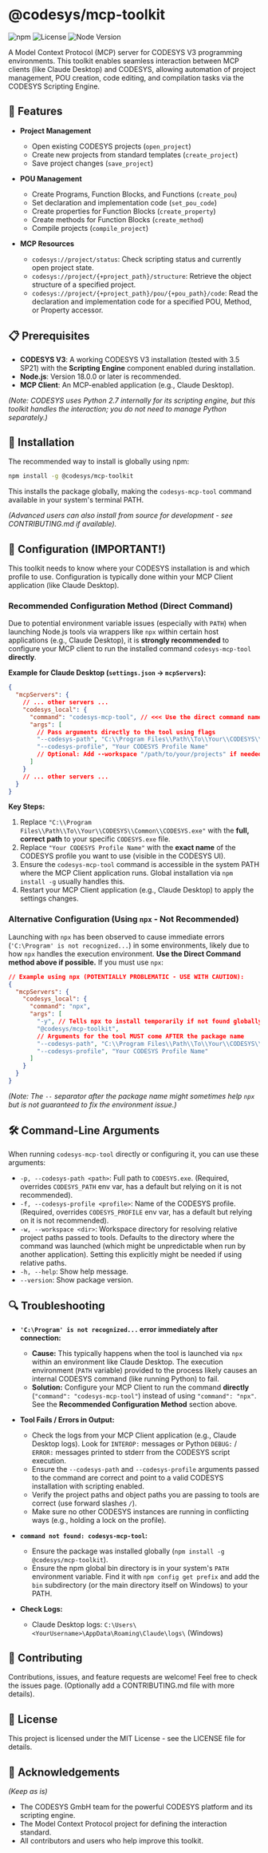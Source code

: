 
# @codesys/mcp-toolkit

![npm](https://img.shields.io/npm/v/@codesys/mcp-toolkit)
![License](https://img.shields.io/github/license/johannesPettersson80/codesys-mcp-toolkit)
![Node Version](https://img.shields.io/node/v/@codesys/mcp-toolkit)

A Model Context Protocol (MCP) server for CODESYS V3 programming environments. This toolkit enables seamless interaction between MCP clients (like Claude Desktop) and CODESYS, allowing automation of project management, POU creation, code editing, and compilation tasks via the CODESYS Scripting Engine.

## 🌟 Features

- **Project Management**
  - Open existing CODESYS projects (`open_project`)
  - Create new projects from standard templates (`create_project`)
  - Save project changes (`save_project`)

- **POU Management**
  - Create Programs, Function Blocks, and Functions (`create_pou`)
  - Set declaration and implementation code (`set_pou_code`)
  - Create properties for Function Blocks (`create_property`)
  - Create methods for Function Blocks (`create_method`)
  - Compile projects (`compile_project`)

- **MCP Resources**
  - `codesys://project/status`: Check scripting status and currently open project state.
  - `codesys://project/{+project_path}/structure`: Retrieve the object structure of a specified project.
  - `codesys://project/{+project_path}/pou/{+pou_path}/code`: Read the declaration and implementation code for a specified POU, Method, or Property accessor.

## 📋 Prerequisites

- **CODESYS V3**: A working CODESYS V3 installation (tested with 3.5 SP21) with the **Scripting Engine** component enabled during installation.
- **Node.js**: Version 18.0.0 or later is recommended.
- **MCP Client**: An MCP-enabled application (e.g., Claude Desktop).

*(Note: CODESYS uses Python 2.7 internally for its scripting engine, but this toolkit handles the interaction; you do not need to manage Python separately.)*

## 🚀 Installation

The recommended way to install is globally using npm:

```bash
npm install -g @codesys/mcp-toolkit
```

This installs the package globally, making the `codesys-mcp-tool` command available in your system's terminal PATH.

*(Advanced users can also install from source for development - see CONTRIBUTING.md if available).*

## 🔧 Configuration (IMPORTANT!)

This toolkit needs to know where your CODESYS installation is and which profile to use. Configuration is typically done within your MCP Client application (like Claude Desktop).

### Recommended Configuration Method (Direct Command)

Due to potential environment variable issues (especially with `PATH`) when launching Node.js tools via wrappers like `npx` within certain host applications (e.g., Claude Desktop), it is **strongly recommended** to configure your MCP client to run the installed command `codesys-mcp-tool` **directly**.

**Example for Claude Desktop (`settings.json` -> `mcpServers`):**

```json
{
  "mcpServers": {
    // ... other servers ...
    "codesys_local": {
      "command": "codesys-mcp-tool", // <<< Use the direct command name
      "args": [
        // Pass arguments directly to the tool using flags
        "--codesys-path", "C:\\Program Files\\Path\\To\\Your\\CODESYS\\Common\\CODESYS.exe",
        "--codesys-profile", "Your CODESYS Profile Name"
        // Optional: Add --workspace "/path/to/your/projects" if needed
      ]
    }
    // ... other servers ...
  }
}
```

**Key Steps:**
1.  Replace `"C:\\Program Files\\Path\\To\\Your\\CODESYS\\Common\\CODESYS.exe"` with the **full, correct path** to your specific `CODESYS.exe` file.
2.  Replace `"Your CODESYS Profile Name"` with the **exact name** of the CODESYS profile you want to use (visible in the CODESYS UI).
3.  Ensure the `codesys-mcp-tool` command is accessible in the system PATH where the MCP Client application runs. Global installation via `npm install -g` usually handles this.
4.  Restart your MCP Client application (e.g., Claude Desktop) to apply the settings changes.

### Alternative Configuration (Using `npx` - Not Recommended)

Launching with `npx` has been observed to cause immediate errors (`'C:\Program' is not recognized...`) in some environments, likely due to how `npx` handles the execution environment. **Use the Direct Command method above if possible.** If you must use `npx`:

```json
// Example using npx (POTENTIALLY PROBLEMATIC - USE WITH CAUTION):
{
  "mcpServers": {
    "codesys_local": {
      "command": "npx",
      "args": [
        "-y", // Tells npx to install temporarily if not found globally
        "@codesys/mcp-toolkit",
        // Arguments for the tool MUST come AFTER the package name
        "--codesys-path", "C:\\Program Files\\Path\\To\\Your\\CODESYS\\Common\\CODESYS.exe",
        "--codesys-profile", "Your CODESYS Profile Name"
      ]
    }
  }
}
```
*(Note: The `--` separator after the package name might sometimes help `npx` but is not guaranteed to fix the environment issue.)*

## 🛠️ Command-Line Arguments

When running `codesys-mcp-tool` directly or configuring it, you can use these arguments:

*   `-p, --codesys-path <path>`: Full path to `CODESYS.exe`. (Required, overrides `CODESYS_PATH` env var, has a default but relying on it is not recommended).
*   `-f, --codesys-profile <profile>`: Name of the CODESYS profile. (Required, overrides `CODESYS_PROFILE` env var, has a default but relying on it is not recommended).
*   `-w, --workspace <dir>`: Workspace directory for resolving relative project paths passed to tools. Defaults to the directory where the command was launched (which might be unpredictable when run by another application). Setting this explicitly might be needed if using relative paths.
*   `-h, --help`: Show help message.
*   `--version`: Show package version.

## 🔍 Troubleshooting

*   **`'C:\Program' is not recognized...` error immediately after connection:**
    *   **Cause:** This typically happens when the tool is launched via `npx` within an environment like Claude Desktop. The execution environment (`PATH` variable) provided to the process likely causes an internal CODESYS command (like running Python) to fail.
    *   **Solution:** Configure your MCP Client to run the command **directly** (`"command": "codesys-mcp-tool"`) instead of using `"command": "npx"`. See the **Recommended Configuration Method** section above.

*   **Tool Fails / Errors in Output:**
    *   Check the logs from your MCP Client application (e.g., Claude Desktop logs). Look for `INTEROP:` messages or Python `DEBUG:` / `ERROR:` messages printed to stderr from the CODESYS script execution.
    *   Ensure the `--codesys-path` and `--codesys-profile` arguments passed to the command are correct and point to a valid CODESYS installation with scripting enabled.
    *   Verify the project paths and object paths you are passing to tools are correct (use forward slashes `/`).
    *   Make sure no other CODESYS instances are running in conflicting ways (e.g., holding a lock on the profile).

*   **`command not found: codesys-mcp-tool`:**
    *   Ensure the package was installed globally (`npm install -g @codesys/mcp-toolkit`).
    *   Ensure the npm global bin directory is in your system's `PATH` environment variable. Find it with `npm config get prefix` and add the `bin` subdirectory (or the main directory itself on Windows) to your PATH.

*   **Check Logs:**
    *   Claude Desktop logs: `C:\Users\<YourUsername>\AppData\Roaming\Claude\logs\` (Windows)

## 🤝 Contributing
Contributions, issues, and feature requests are welcome! Feel free to check the issues page. (Optionally add a CONTRIBUTING.md file with more details).

## 📝 License
This project is licensed under the MIT License - see the LICENSE file for details.

## 🙏 Acknowledgements
*(Keep as is)*
- The CODESYS GmbH team for the powerful CODESYS platform and its scripting engine.
- The Model Context Protocol project for defining the interaction standard.
- All contributors and users who help improve this toolkit.

